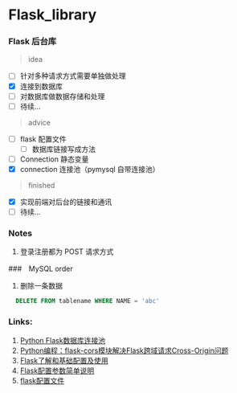# Flask_library

### Flask 后台库

> idea

- [ ] 针对多种请求方式需要单独做处理
- [x] 连接到数据库
- [ ] 对数据库做数据存储和处理
- [ ] 待续...

> advice
- [ ] flask 配置文件
  - [ ] 数据库链接写成方法
- [ ] Connection 静态变量
- [X] connection 连接池（pymysql 自带连接池）

> finished

- [x] 实现前端对后台的链接和通讯
- [ ] 待续...

### Notes

1. 登录注册都为 POST 请求方式

###　MySQL order

1. 删除一条数据
``` sql
  DELETE FROM tablename WHERE NAME = 'abc'
```

### Links:

1. [Python Flask数据库连接池](https://www.cnblogs.com/supery007/p/8206442.html)
2. [Python编程：flask-cors模块解决Flask跨域请求Cross-Origin问题](https://blog.csdn.net/mouday/article/details/85219076)
3. [Flask了解和基础配置及使用](https://www.jianshu.com/p/997e68df40e3)
4. [Flask配置参数简单说明](https://blog.csdn.net/qq_42517220/article/details/88687341)
5. [flask配置文件](https://www.jianshu.com/p/6b9a77f1c0cf)
